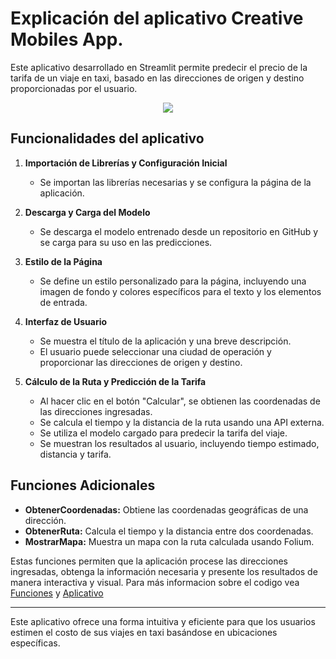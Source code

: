# Explicación del aplicativo Creative Mobiles App.
Este aplicativo desarrollado en Streamlit permite predecir el precio de la tarifa de un viaje en taxi, basado en las direcciones de origen y destino proporcionadas por el usuario.
<p align="center">
    <img src="https://media.dev.to/cdn-cgi/image/width=1000,height=420,fit=cover,gravity=auto,format=auto/https%3A%2F%2Fdev-to-uploads.s3.amazonaws.com%2Fuploads%2Farticles%2Ft0jgef3vyjid17z8sf3m.png">
</p>


## Funcionalidades del aplicativo

1. **Importación de Librerías y Configuración Inicial**
    * Se importan las librerías necesarias y se configura la página de la aplicación.

2. **Descarga y Carga del Modelo**
    * Se descarga el modelo entrenado desde un repositorio en GitHub y se carga para su uso en las predicciones.

3. **Estilo de la Página**
    * Se define un estilo personalizado para la página, incluyendo una imagen de fondo y colores específicos para el texto y los elementos de entrada.

4. **Interfaz de Usuario**
    * Se muestra el título de la aplicación y una breve descripción.
    * El usuario puede seleccionar una ciudad de operación y proporcionar las direcciones de origen y destino.

5. **Cálculo de la Ruta y Predicción de la Tarifa**
    * Al hacer clic en el botón "Calcular", se obtienen las coordenadas de las direcciones ingresadas.
    * Se calcula el tiempo y la distancia de la ruta usando una API externa.
    * Se utiliza el modelo cargado para predecir la tarifa del viaje.
    * Se muestran los resultados al usuario, incluyendo tiempo estimado, distancia y tarifa.

## Funciones Adicionales

* **ObtenerCoordenadas:** Obtiene las coordenadas geográficas de una dirección.
* **ObtenerRuta:** Calcula el tiempo y la distancia entre dos coordenadas.
* **MostrarMapa:** Muestra un mapa con la ruta calculada usando Folium.

Estas funciones permiten que la aplicación procese las direcciones ingresadas, obtenga la información necesaria y presente los resultados de manera interactiva y visual.
Para más informacion sobre el codigo vea [Funciones](https://github.com/ing-jhparra/nyc-taxis/blob/main/Streamlit/funciones.py) y [Aplicativo](https://github.com/ing-jhparra/nyc-taxis/blob/main/Streamlit/App.py)

***

Este aplicativo ofrece una forma intuitiva y eficiente para que los usuarios estimen el costo de sus viajes en taxi basándose en ubicaciones específicas.
